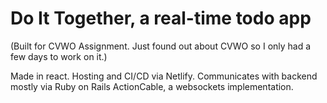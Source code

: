 # Do It Together, a real-time todo app
(Built for CVWO Assignment. Just found out about CVWO so I only had a few days to work on it.)

Made in react. Hosting and CI/CD via Netlify. Communicates with backend mostly
via Ruby on Rails ActionCable, a websockets implementation. 
